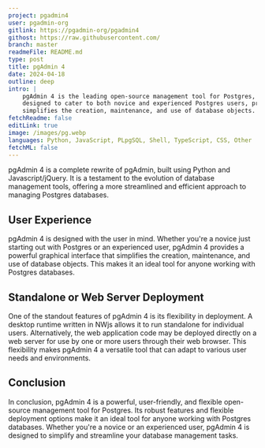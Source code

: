 ```yaml
---
project: pgadmin4
user: pgadmin-org
gitlink: https://pgadmin-org/pgadmin4
githost: https://raw.githubusercontent.com/
branch: master
readmeFile: README.md
type: post
title: pgAdmin 4
date: 2024-04-18
outline: deep
intro: |
    pgAdmin 4 is the leading open-source management tool for Postgres, the world's most advanced open-source database. It is
    designed to cater to both novice and experienced Postgres users, providing a powerful graphical interface that
    simplifies the creation, maintenance, and use of database objects.
fetchReadme: false
editLink: true
image: /images/pg.webp
languages: Python, JavaScript, PLpgSQL, Shell, TypeScript, CSS, Other
fetchML: false
---
```

<script setup>
 import ArticleItem from '/components/ArticleItem.vue';
 import ArticleFooter from '/components/ArticleFooter.vue';
</script>
<ArticleItem :frontmatter="$frontmatter"/>

pgAdmin 4 is a complete rewrite of pgAdmin, built using Python and Javascript/jQuery. It is a testament to the evolution
of database management tools, offering a more streamlined and efficient approach to managing Postgres databases.

## User Experience

pgAdmin 4 is designed with the user in mind. Whether you're a novice just starting out with Postgres or an experienced
user, pgAdmin 4 provides a powerful graphical interface that simplifies the creation, maintenance, and use of database
objects. This makes it an ideal tool for anyone working with Postgres databases.

## Standalone or Web Server Deployment

One of the standout features of pgAdmin 4 is its flexibility in deployment. A desktop runtime written in NWjs allows it
to run standalone for individual users. Alternatively, the web application code may be deployed directly on a web server
for use by one or more users through their web browser. This flexibility makes pgAdmin 4 a versatile tool that can adapt
to various user needs and environments.

## Conclusion

In conclusion, pgAdmin 4 is a powerful, user-friendly, and flexible open-source management tool for Postgres. Its robust
features and flexible deployment options make it an ideal tool for anyone working with Postgres databases. Whether
you're a novice or an experienced user, pgAdmin 4 is designed to simplify and streamline your database management tasks.

<ArticleFooter :frontmatter="$frontmatter"/>
